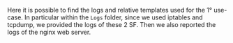 Here it is possible to find the logs and relative templates used for the 1° use-case.
In particular within the ``Logs`` folder, since we used iptables and tcpdump, we provided the logs of these 2 SF.
Then we also reported the logs of the nginx web server.
